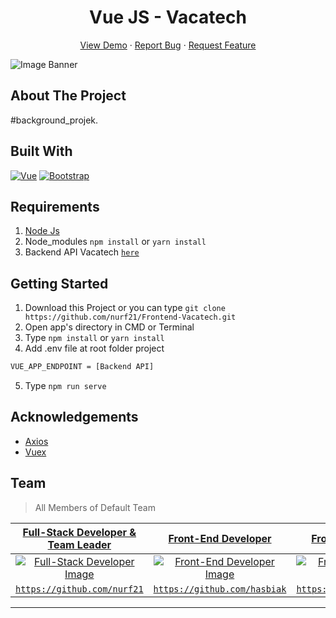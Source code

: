 <h1 align='center'>Vue JS - Vacatech</h1>
  <p align="center">
    <a href="link_deploy">View Demo</a>
    ·
    <a href="https://github.com/nurf21/team-project/issues">Report Bug</a>
    ·
    <a href="https://github.com/nurf21/team-project/issues">Request Feature</a>
  </p>

![Image Banner](https://raw.githubusercontent.com/Bagusth15/team-project/master/image_banner.jpg)

## About The Project
#background_projek.

## Built With

[![Vue](https://img.shields.io/badge/Vue-v2.6.11-green)](https://github.com/vuejs/vue)
[![Bootstrap](https://img.shields.io/badge/Bootstrap-v4.5.x-blue)](https://github.com/bootstrap-vue/bootstrap-vue)

## Requirements

1. <a href="https://nodejs.org/en/download/">Node Js</a>
2. Node_modules `npm install` or `yarn install`
3. Backend API Vacatech [`here`](https://github.com/nurf21/Backend-API-Vacatech)

## Getting Started

1. Download this Project or you can type `git clone https://github.com/nurf21/Frontend-Vacatech.git`
2. Open app's directory in CMD or Terminal
3. Type `npm install` or `yarn install`
4. Add .env file at root folder project
```sh
VUE_APP_ENDPOINT = [Backend API]
```
5. Type `npm run serve`

## Acknowledgements

- [Axios](https://www.npmjs.com/package/axios)
- [Vuex](https://vuex.vuejs.org/)

## Team

> All Members of Default Team

| <a href="https://blog.udacity.com/2014/12/front-end-vs-back-end-vs-full-stack-web-developers.html" target="_blank">**Full-Stack Developer & Team Leader**</a> | <a href="https://blog.udacity.com/2014/12/front-end-vs-back-end-vs-full-stack-web-developers.html" target="_blank">**Front-End Developer**</a> | <a href="https://blog.udacity.com/2014/12/front-end-vs-back-end-vs-full-stack-web-developers.html" target="_blank">**Front-End Developer**</a> | <a href="https://blog.udacity.com/2014/12/front-end-vs-back-end-vs-full-stack-web-developers.html" target="_blank">**Back-End Developer**</a> | <a href="https://blog.udacity.com/2014/12/front-end-vs-back-end-vs-full-stack-web-developers.html" target="_blank">**Back-End Developer**</a> | 
| :---: |:---:| :---:|:---:| :---:|
| [![Full-Stack Developer Image](https://avatars1.githubusercontent.com/u/36648956?s=460&u=231204fcec6ae5e59f7249acf062af41d00fbc1c&v=4)](https://github.com/nurf21) | [![Front-End Developer Image](https://avatars0.githubusercontent.com/u/64903162?s=460&v=4)](http://fvcproductions.com) | [![Front-End Developer Image](https://avatars0.githubusercontent.com/u/64903162?s=460&v=4)](http://fvcproductions.com) | [![Back-End Developer Image](https://avatars2.githubusercontent.com/u/67205885?s=460&v=4)](http://fvcproductions.com) | [![Back-End Developer Image](https://avatars0.githubusercontent.com/u/64903162?s=460&v=4)](http://fvcproductions.com) |
| <a href="https://github.com/nurf21" target="_blank">`https://github.com/nurf21`</a> | <a href="https://github.com/hasbiak" target="_blank">`https://github.com/hasbiak`</a> | <a href="https://github.com/dheaaqn" target="_blank">`https://github.com/dheaaqn`</a> | <a href="https://github.com/muzmiulya" target="_blank">`https://github.com/muzmiulya`</a> | <a href="https://github.com/link_github_backend" target="_blank">`https://github.com/link_github_backend`</a> |

---
